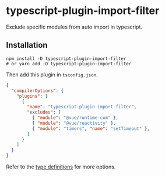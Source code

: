 # typescript-plugin-import-filter

Exclude specific modules from auto import in typescript.

## Installation

```
npm install -D typescript-plugin-import-filter
# or yarn add -D typescript-plugin-import-filter
```

Then add this plugin in `tsconfig.json`.

```json
{
  "compilerOptions": {
    "plugins": [
      {
        "name": "typescript-plugin-import-filter",
        "excludes": [
          { "module": "@vue/runtime-com" },
          { "module": "@vue/reactivity" },
          { "module": "timers", "name": "setTimeout" },
        ]
      }
    ]
  }
}
```

Refer to the [type definitions](https://github.com/aki77/typescript-plugin-import-filter/blob/2862e0d2137a4e8ae5f9f9fc49f790819152760d/src/index.ts#L3-L10) for more options.
